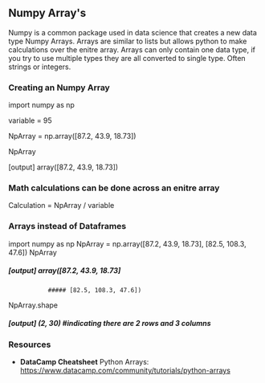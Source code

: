 ## Numpy Array's 

Numpy is a common package used in data science that creates a new data type Numpy Arrays. 
Arrays are similar to lists but allows python to make calculations over the enitre array. 
Arrays can only contain one data type, if you try to use multiple types they are all converted to single type. Often strings or integers. 

### Creating an Numpy Array 

import numpy as np 

variable = 95 

NpArray = np.array([87.2, 43.9, 18.73]) 

NpArray

[output] array([87.2, 43.9, 18.73]) 

### Math calculations can be done across an enitre array 
Calculation = NpArray / variable 

### Arrays instead of Dataframes 
import numpy as np 
NpArray = np.array([87.2, 43.9, 18.73], [82.5, 108.3, 47.6]) 
NpArray
##### [output] array([87.2, 43.9, 18.73]
               ##### [82.5, 108.3, 47.6]) 
               
NpArray.shape
##### [output] (2, 30) #indicating there are 2 rows and 3 columns 


### Resources 
- **DataCamp Cheatsheet** Python Arrays: https://www.datacamp.com/community/tutorials/python-arrays
